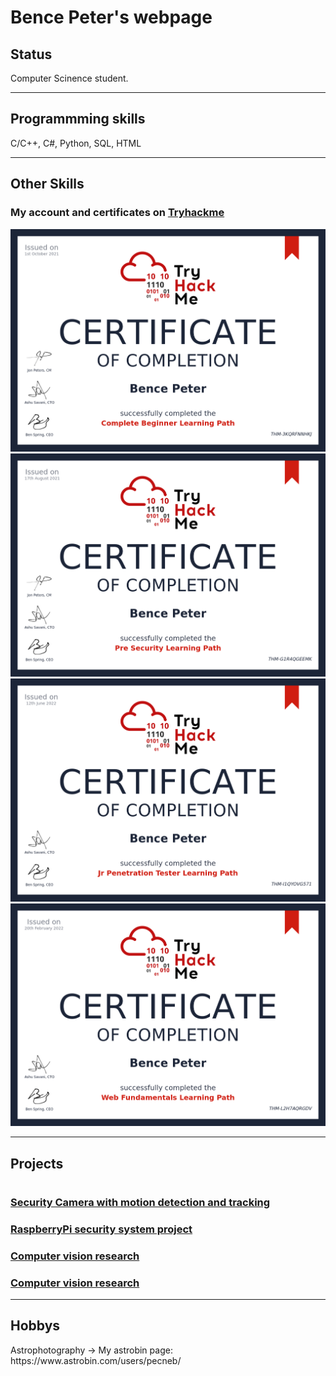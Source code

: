 <h1>Bence Peter's webpage</h1>

<h2>Status</h2>
<p>Computer Scinence student.</p>

<hr />

<h2>Programmming skills</h2>
<p>C/C++, C#, Python, SQL, HTML</p>

<hr />

<h2>Other Skills</h2>

<h3>My account and certificates on <a href="https://tryhackme.com">Tryhackme</a></h3>

<script src="https://tryhackme.com/badge/350772"></script>

<img src="THM-3KQRFNNHKJ.png" alt="THM-CompleteBeginner"/>
<img src="THM-G1R4QGEEMK.png" alt="THM-PreSecurity"/>
<img src="THM-I1QYOVG571.png" alt="THM-JrPentester"/>
<img src="THM-L2H7AQRGDV.png" alt="THM-WebFundamentals"/>

<hr />

<h2>Projects<h1>

<h3>
  <a href="https://github.com/Pecneb/security_cam_v1">Security Camera with motion detection and tracking</a>
</h3>

<h3>
  <a href="https://github.com/Pecneb/RaspberryPi_MotionDetection">RaspberryPi security system project</a>
</h3>

<h3>
  <a href="https://github.com/Pecneb/computer_vision_research">Computer vision research</a>
</h3>
  
<h3>
  <a href="https://github.com/SZE-IT-MOSZE/mosze-semester-project-foobar_reloaded">Computer vision research</a>
</h3>
<hr />
  
<h2>Hobbys</h2>
Astrophotography -> My astrobin page: https://www.astrobin.com/users/pecneb/
